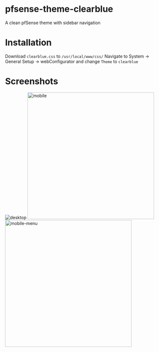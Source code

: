 # pfsense-theme-clearblue
A clean pfSense theme with sidebar navigation

# Installation
Download `clearblue.css` to `/usr/local/www/css/`
Navigate to System -> General Setup -> webConfigurator and change `Theme` to `clearblue`

# Screenshots
<img src="https://github.com/scottlimmer/pfsense-theme-clearblue/assets/23328069/c7b69623-a903-4a89-988a-9d786776ed9e" alt="desktop">
<img src="https://github.com/scottlimmer/pfsense-theme-clearblue/assets/23328069/15a3e470-f953-4d91-89b0-3b01347977a6" alt="mobile" width=412>
<img src="https://github.com/scottlimmer/pfsense-theme-clearblue/assets/23328069/6fd4f073-50a0-4e20-861f-7c332dc930b0" alt="mobile-menu" width=412>
